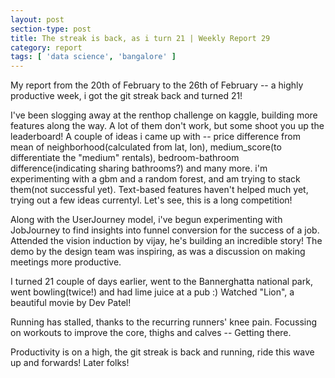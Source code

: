 ```yaml
---
layout: post
section-type: post
title: The streak is back, as i turn 21 | Weekly Report 29
category: report
tags: [ 'data science', 'bangalore' ]
---
```


My report from the 20th of February to the 26th of February -- a highly productive week, i got the git streak back and turned 21! 

I've been slogging away at the renthop challenge on kaggle, building more features along the way. A lot of them don't work, but some shoot you up the leaderboard! A couple of ideas i came up with -- price difference from mean of neighborhood(calculated from lat, lon), medium_score(to differentiate the "medium" rentals), bedroom-bathroom difference(indicating sharing bathrooms?) and many more. i'm experimenting with a gbm and a random forest, and am trying to stack them(not successful yet). Text-based features haven't helped much yet, trying out a few ideas currentyl. Let's see, this is a long competition!

Along with the UserJourney model, i've begun experimenting with JobJourney to find insights into funnel conversion for the success of a job. Attended the vision induction by vijay, he's building an incredible story! The demo by the design team was inspiring, as was a discussion on making meetings more productive.

I turned 21 couple of days earlier, went to the Bannerghatta national park, went bowling(twice!) and had lime juice at a pub :) Watched "Lion", a beautiful movie by Dev Patel!  

Running has stalled, thanks to the recurring runners' knee pain. Focussing on workouts to improve the core, thighs and calves -- Getting there.

Productivity is on a high, the git streak is back and running, ride this wave up and forwards! Later folks!